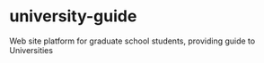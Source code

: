 # university-guide
Web site platform for graduate school students, providing guide to Universities  
